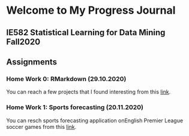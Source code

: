 # **Welcome to My Progress Journal**
## IE582 Statistical Learning for Data Mining Fall2020
## **Assignments**
### **Home Work 0:** RMarkdown (29.10.2020)
You can reach a few projects that I found interesting from this  [link](example_homework_0.html).
### **Home Work 1:** Sports forecasting (20.11.2020)
You can resch sports forecasting application onEnglish Premier League soccer games from this [link](IE582_HW1_son.html).
